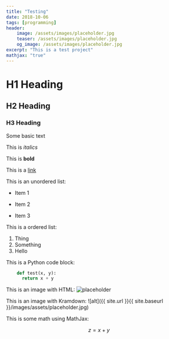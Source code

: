 ```yaml
---
title: "Testing"
date: 2018-10-06
tags: [programming]
header:
    image: /assets/images/placeholder.jpg
    teaser: /assets/images/placeholder.jpg
    og_image: /assets/images/placeholder.jpg
excerpt: "This is a test project"
mathjax: "true"
---
```


# H1 Heading

## H2 Heading

### H3 Heading

Some basic text

This is *italics*

This is **bold**

This is a [link](https://github.com/barrettotte)

This is an unordered list:
* Item 1
+ Item 2
- Item 3

This is a ordered list:
1. Thing
2. Something
3. Hello 

This is a Python code block:
```python
    def test(x, y):
      return x + y
```

This is an image with HTML:
<img src="{{ site.url }}{{ site.baseurl }}/assets/images/placeholder.jpg" alt="placeholder">

This is an image with Kramdown:
![alt]({{ site.url }}{{ site.baseurl }}/images/assets/placeholder.jpg)

This is some math using MathJax:

$$z=x+y$$


